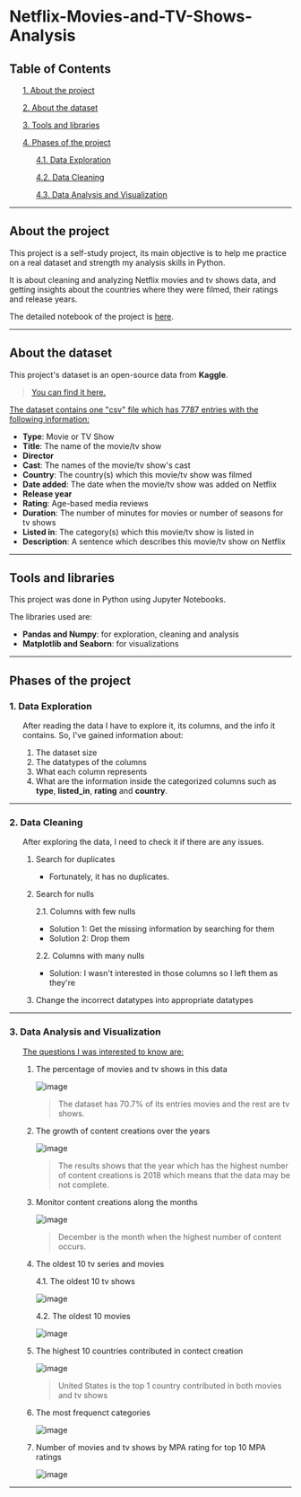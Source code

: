 # Netflix-Movies-and-TV-Shows-Analysis
## __Table of Contents__ ##
<ul>

[1. About the project](#about-the-project)

[2. About the dataset](#about-the-dataset)

[3. Tools and libraries](#tools-and-libraries)

[4. Phases of the project](#phases-of-the-project)

<ul>

  [4.1. Data Exploration](#1-data-exploration)

  [4.2. Data Cleaning](#2-data-cleaning)

  [4.3. Data Analysis and Visualization](#3-data-analysis-and-visualization)

</ul>

</ul>

<hr>

## __About the project__ ##
This project is a self-study project, its main objective is to help me practice on a real dataset and strength my analysis skills in Python.
<br>

It is about cleaning and analyzing Netflix movies and tv shows data, and getting insights about the countries where they were filmed, their ratings and release years.
<br>

The detailed notebook of the project is [here](Analyzing%20Netflix%20Data.ipynb).

<hr>

## __About the dataset__ ##
This project's dataset is an open-source data from __Kaggle__.
<br>

> [You can find it here.](https://www.kaggle.com/datasets/shivamb/netflix-shows)

<u>
The dataset contains one "csv" file which has 7787 entries with the following information:
</u>

* __Type__: Movie or TV Show
* __Title__: The name of the movie/tv show
* __Director__
* __Cast__: The names of the movie/tv show's cast
* __Country__: The country(s) which this movie/tv show was filmed
* __Date added__: The date when the movie/tv show was added on Netflix
* __Release year__
* __Rating__: Age-based media reviews
* __Duration__: The number of minutes for movies or number of seasons for tv shows
* __Listed in__: The category(s) which this movie/tv show is listed in
* __Description__: A sentence which describes this movie/tv show on Netflix

<hr>

## __Tools and libraries__ ##
This project was done in Python using Jupyter Notebooks.

The libraries used are:
* __Pandas and Numpy__: for exploration, cleaning and analysis
* __Matplotlib and Seaborn__: for visualizations

<hr>

## __Phases of the project__ ##
### 1. Data Exploration ###

<ul>

After reading the data I have to explore it, its columns, and the info it contains. So, I've gained information about:

1. The dataset size
2. The datatypes of the columns
3. What each column represents
4. What are the information inside the categorized columns such as  __type__, __listed_in__, __rating__ and __country__.

</ul>

<hr>

### 2. Data Cleaning ###

<ul>

After exploring the data, I need to check it if there are any issues.

1. Search for duplicates
  
    * Fortunately, it has no duplicates.

2. Search for nulls

    2.1. Columns with few nulls

   * Solution 1: Get the missing information by searching for them
   * Solution 2: Drop them
    
    2.2. Columns with many nulls

    * Solution: I wasn't interested in those columns so I left them as they're

3. Change the incorrect datatypes into appropriate datatypes

</ul>

<hr>

### 3. Data Analysis and Visualization ###

<ul>

<u>
The questions I was interested to know are:
</u>

1. The percentage of movies and tv shows in this data

  <ul>
  
  ![image](https://user-images.githubusercontent.com/70551007/222007443-a711f14f-7d65-4149-97bf-0f33afc9ae99.png)

  > The dataset has 70.7% of its entries movies and the rest are tv shows.
  
  </ul>


2. The growth of content creations over the years

  <ul>
  
  ![image](https://user-images.githubusercontent.com/70551007/222007386-455595d6-92fa-4f07-bf9b-733f9f85434a.png)

  > The results shows that the year which has the highest number of content creations is 2018 which means that the data may be not complete.
  
  </ul>

3. Monitor content creations along the months
  <ul>
  
  ![image](https://user-images.githubusercontent.com/70551007/222007273-1352b673-4c90-4e8d-a07c-445333d3be0d.png)

  > December is the month when the highest number of content occurs.
  
  </ul>

4. The oldest 10 tv series and movies
  <ul>
  
  4.1. The oldest 10 tv shows
  
  ![image](https://user-images.githubusercontent.com/70551007/222007153-a06c604d-2f47-44e7-acbb-9c53a5869854.png)

  4.2. The oldest 10 movies
  
  ![image](https://user-images.githubusercontent.com/70551007/222007184-d4adfe53-377f-4444-bc8a-a70e44317a75.png)

  </ul>

5. The highest 10 countries contributed in contect creation
  <ul>
  
  ![image](https://user-images.githubusercontent.com/70551007/222006781-0a5e77a2-6564-41c1-9d86-eba8100c9341.png)
  
  > United States is the top 1 country contributed in both movies and tv shows
  
  </ul>
  
6. The most frequenct categories
  <ul>
  
  ![image](https://user-images.githubusercontent.com/70551007/222006721-3aaac1cc-3851-4a1a-b752-9ff7ce5ddd09.png)

  </ul>

7. Number of movies and tv shows by MPA rating for top 10 MPA ratings
  <ul>
  
  ![image](https://user-images.githubusercontent.com/70551007/222007002-48d47f5d-ce4d-457f-85d5-ccee0a769532.png)

  </ul>

</ul>

<hr>
